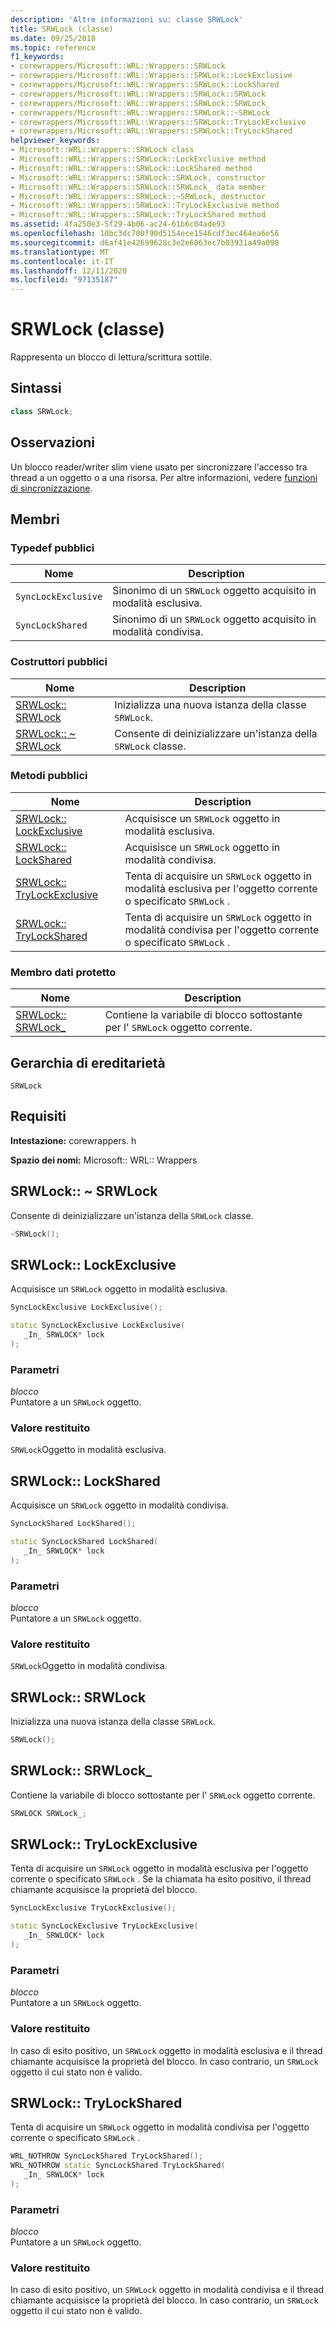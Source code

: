```yaml
---
description: 'Altre informazioni su: classe SRWLock'
title: SRWLock (classe)
ms.date: 09/25/2018
ms.topic: reference
f1_keywords:
- corewrappers/Microsoft::WRL::Wrappers::SRWLock
- corewrappers/Microsoft::WRL::Wrappers::SRWLock::LockExclusive
- corewrappers/Microsoft::WRL::Wrappers::SRWLock::LockShared
- corewrappers/Microsoft::WRL::Wrappers::SRWLock::SRWLock
- corewrappers/Microsoft::WRL::Wrappers::SRWLock::SRWLock_
- corewrappers/Microsoft::WRL::Wrappers::SRWLock::~SRWLock
- corewrappers/Microsoft::WRL::Wrappers::SRWLock::TryLockExclusive
- corewrappers/Microsoft::WRL::Wrappers::SRWLock::TryLockShared
helpviewer_keywords:
- Microsoft::WRL::Wrappers::SRWLock class
- Microsoft::WRL::Wrappers::SRWLock::LockExclusive method
- Microsoft::WRL::Wrappers::SRWLock::LockShared method
- Microsoft::WRL::Wrappers::SRWLock::SRWLock, constructor
- Microsoft::WRL::Wrappers::SRWLock::SRWLock_ data member
- Microsoft::WRL::Wrappers::SRWLock::~SRWLock, destructor
- Microsoft::WRL::Wrappers::SRWLock::TryLockExclusive method
- Microsoft::WRL::Wrappers::SRWLock::TryLockShared method
ms.assetid: 4fa250e3-5f29-4b06-ac24-61b6c04ade93
ms.openlocfilehash: 10bc3dc700f90d5154ece1546cdf3ec464ea6e56
ms.sourcegitcommit: d6af41e42699628c3e2e6063ec7b03931a49a098
ms.translationtype: MT
ms.contentlocale: it-IT
ms.lasthandoff: 12/11/2020
ms.locfileid: "97135187"
---
```

# <a name="srwlock-class"></a>SRWLock (classe)

Rappresenta un blocco di lettura/scrittura sottile.

## <a name="syntax"></a>Sintassi

```cpp
class SRWLock;
```

## <a name="remarks"></a>Osservazioni

Un blocco reader/writer slim viene usato per sincronizzare l'accesso tra thread a un oggetto o a una risorsa. Per altre informazioni, vedere [funzioni di sincronizzazione](/windows/win32/Sync/synchronization-functions).

## <a name="members"></a>Membri

### <a name="public-typedefs"></a>Typedef pubblici

Nome                | Description
------------------- | -------------------------------------------------------------------
`SyncLockExclusive` | Sinonimo di un `SRWLock` oggetto acquisito in modalità esclusiva.
`SyncLockShared`    | Sinonimo di un `SRWLock` oggetto acquisito in modalità condivisa.

### <a name="public-constructors"></a>Costruttori pubblici

Nome                                     | Description
---------------------------------------- | --------------------------------------------------
[SRWLock:: SRWLock](#srwlock-constructor) | Inizializza una nuova istanza della classe `SRWLock`.
[SRWLock:: ~ SRWLock](#tilde-srwlock)      | Consente di deinizializzare un'istanza della `SRWLock` classe.

### <a name="public-methods"></a>Metodi pubblici

Nome                                           | Description
---------------------------------------------- | -------------------------------------------------------------------------------------------------------
[SRWLock:: LockExclusive](#lockexclusive)       | Acquisisce un `SRWLock` oggetto in modalità esclusiva.
[SRWLock:: LockShared](#lockshared)             | Acquisisce un `SRWLock` oggetto in modalità condivisa.
[SRWLock:: TryLockExclusive](#trylockexclusive) | Tenta di acquisire un `SRWLock` oggetto in modalità esclusiva per l'oggetto corrente o specificato `SRWLock` .
[SRWLock:: TryLockShared](#trylockshared)       | Tenta di acquisire un `SRWLock` oggetto in modalità condivisa per l'oggetto corrente o specificato `SRWLock` .

### <a name="protected-data-member"></a>Membro dati protetto

Nome                                      | Description
----------------------------------------- | -----------------------------------------------------------------------
[SRWLock:: SRWLock_](#srwlock-data-member) | Contiene la variabile di blocco sottostante per l' `SRWLock` oggetto corrente.

## <a name="inheritance-hierarchy"></a>Gerarchia di ereditarietà

`SRWLock`

## <a name="requirements"></a>Requisiti

**Intestazione:** corewrappers. h

**Spazio dei nomi:** Microsoft:: WRL:: Wrappers

## <a name="srwlocksrwlock"></a><a name="tilde-srwlock"></a> SRWLock:: ~ SRWLock

Consente di deinizializzare un'istanza della `SRWLock` classe.

```cpp
~SRWLock();
```

## <a name="srwlocklockexclusive"></a><a name="lockexclusive"></a> SRWLock:: LockExclusive

Acquisisce un `SRWLock` oggetto in modalità esclusiva.

```cpp
SyncLockExclusive LockExclusive();

static SyncLockExclusive LockExclusive(
   _In_ SRWLOCK* lock
);
```

### <a name="parameters"></a>Parametri

*blocco*<br/>
Puntatore a un `SRWLock` oggetto.

### <a name="return-value"></a>Valore restituito

`SRWLock`Oggetto in modalità esclusiva.

## <a name="srwlocklockshared"></a><a name="lockshared"></a> SRWLock:: LockShared

Acquisisce un `SRWLock` oggetto in modalità condivisa.

```cpp
SyncLockShared LockShared();

static SyncLockShared LockShared(
   _In_ SRWLOCK* lock
);
```

### <a name="parameters"></a>Parametri

*blocco*<br/>
Puntatore a un `SRWLock` oggetto.

### <a name="return-value"></a>Valore restituito

`SRWLock`Oggetto in modalità condivisa.

## <a name="srwlocksrwlock"></a><a name="srwlock-constructor"></a> SRWLock:: SRWLock

Inizializza una nuova istanza della classe `SRWLock`.

```cpp
SRWLock();
```

## <a name="srwlocksrwlock_"></a><a name="srwlock-data-member"></a> SRWLock:: SRWLock_

Contiene la variabile di blocco sottostante per l' `SRWLock` oggetto corrente.

```cpp
SRWLOCK SRWLock_;
```

## <a name="srwlocktrylockexclusive"></a><a name="trylockexclusive"></a> SRWLock:: TryLockExclusive

Tenta di acquisire un `SRWLock` oggetto in modalità esclusiva per l'oggetto corrente o specificato `SRWLock` . Se la chiamata ha esito positivo, il thread chiamante acquisisce la proprietà del blocco.

```cpp
SyncLockExclusive TryLockExclusive();

static SyncLockExclusive TryLockExclusive(
   _In_ SRWLOCK* lock
);
```

### <a name="parameters"></a>Parametri

*blocco*<br/>
Puntatore a un `SRWLock` oggetto.

### <a name="return-value"></a>Valore restituito

In caso di esito positivo, un `SRWLock` oggetto in modalità esclusiva e il thread chiamante acquisisce la proprietà del blocco. In caso contrario, un `SRWLock` oggetto il cui stato non è valido.

## <a name="srwlocktrylockshared"></a><a name="trylockshared"></a> SRWLock:: TryLockShared

Tenta di acquisire un `SRWLock` oggetto in modalità condivisa per l'oggetto corrente o specificato `SRWLock` .

```cpp
WRL_NOTHROW SyncLockShared TryLockShared();
WRL_NOTHROW static SyncLockShared TryLockShared(
   _In_ SRWLOCK* lock
);
```

### <a name="parameters"></a>Parametri

*blocco*<br/>
Puntatore a un `SRWLock` oggetto.

### <a name="return-value"></a>Valore restituito

In caso di esito positivo, un `SRWLock` oggetto in modalità condivisa e il thread chiamante acquisisce la proprietà del blocco. In caso contrario, un `SRWLock` oggetto il cui stato non è valido.
